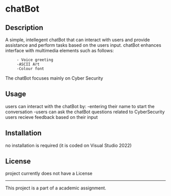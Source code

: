 # chatBot



## Description  

A simple, intellegent chatBot that can interact with users and provide assistance and perform tasks based on the users input. chatBot enhances interface with multimedia elements such as follows:

         - Voice greeting
         -ASCII Art
         -Colour font
        
The chatBot focuses mainly on Cyber Security

## Usage
users can interact with the chatBot by:
   -entering their name to start the conversation
   -users can ask the chatBot questions related to CyberSecurity
   users recieve feedback based on their input


## Installation

no installation is required (it is coded on Visual Studio 2022)



## License
project currently does not have a License

----

This project is a part of a academic assignment.
